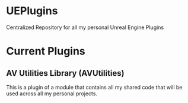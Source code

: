 # UEPlugins

Centralized Repository for all my personal Unreal Engine Plugins

# Current Plugins
## AV Utilities Library (AVUtilities)

This is a plugin of a module that contains all my shared code that will be used across all my personal projects.